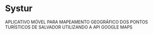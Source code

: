 Systur
======

APLICATIVO MÓVEL PARA MAPEAMENTO GEOGRÁFICO DOS PONTOS TURÍSTICOS DE SALVADOR UTILIZANDO A API GOOGLE MAPS